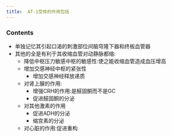 ```yaml
---
title:  AT-1受体的作用包括
--- 
```


### Contents
- 单独记忆其引起口渴的刺激部位间脑穹隆下器和终板血管器
- 其他的全是有利于其收缩血管对动静脉都缩:
  - 降低中枢压力敏感中枢的敏感性:使之能收缩血管造成血压增高
  - 增加交感神经中枢的紧张性
    - 增加交感神经释放递质
  - 对肾上腺的作用:
    - 增强CRH的作用:是醛固酮而不是GC
    - 促进醛固酮的分泌
  - 对其他激素的作用
    - 促进ADH的分泌
    - 缩宫素的分泌
  - 对心脏的作用:促进重构
